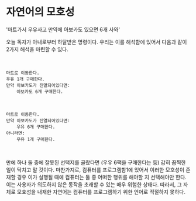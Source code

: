 # 자연어의 모호성

'마트가서 우유사고 만약에 아보카도 있으면 6개 사와'

오늘 독자가 아내로부터 하달받은 명령이다. 우리는 이를 해석함에 있어서
다음과 같이 2가지 해석을 마련할 수 있다.

<br/>

```
마트로 이동한다.
우유 1개 구매한다.
만약 아보카도가 진열되어있다면:
    아보카도 6개 구매한다.
```

<br/>

```
마트로 이동한다.
만약 아보카도가 진열되어있다면:
    우유 6개 구매한다.
아니라면:
    우유 1개 구매한다.
```

<br/>

만에 하나 둘 중에 잘못된 선택지를 골랐다면 (우유 6팩을 구매한다는 둥) 감히 끔찍한 일이 닥치고 말 것이다.
마찬가지로, 컴퓨터를 프로그램함1에 있어서 이러한 모호성이 존재할 경우 이가 실행될 때에 컴퓨터는 둘 중 어떠한 행위를 해야할 지 선택해야만 한다. 
이는 사용자가 의도하지 않은 동작을 초래할 수 있는 매우 위험한 상태다. 따라서, 그 자체로 모호성을 내재한 자연어는 컴퓨터를 프로그램하기 위한 언어로 적절하지 못하다.
